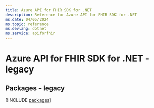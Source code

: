 ```yaml
---
title: Azure API for FHIR SDK for .NET
description: Reference for Azure API for FHIR SDK for .NET
ms.date: 04/05/2024
ms.topic: reference
ms.devlang: dotnet
ms.service: apiforfhir
---
```

# Azure API for FHIR SDK for .NET - legacy
## Packages - legacy
[!INCLUDE [packages](api-for-fhir-index.md)]